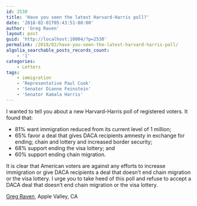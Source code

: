 ```yaml
---
id: 2530
title: 'Have you seen the latest Harvard-Harris poll?'
date: '2018-02-01T05:43:51-08:00'
author: 'Greg Raven'
layout: post
guid: 'http://localhost:10004/?p=2530'
permalink: /2018/02/have-you-seen-the-latest-harvard-harris-poll/
algolia_searchable_posts_records_count:
    - '1'
categories:
    - Letters
tags:
    - immigration
    - 'Representative Paul Cook'
    - 'Senator Dianne Feinstein'
    - 'Senator Kamala Harris'
---
```


I wanted to tell you about a new Harvard-Harris poll of registered voters. It found that:

- 81% want immigration reduced from its current level of 1 million;
- 65% favor a deal that gives DACA recipients amnesty in exchange for ending; chain and lottery and increased border security;
- 68% support ending the visa lottery; and
- 60% support ending chain migration.

It is clear that American voters are against any efforts to increase immigration or give DACA recipients a deal that doesn’t end chain migration or the visa lottery. I urge you to take heed of this poll and refuse to accept a DACA deal that doesn’t end chain migration or the visa lottery.

[Greg Raven](https://www.gregraven.org/), Apple Valley, CA
